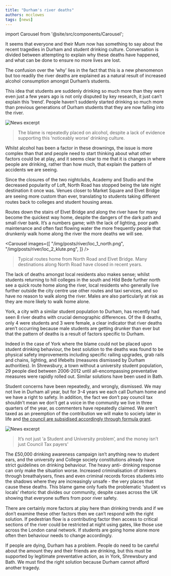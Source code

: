 ```yaml
---
title: "Durham's river deaths"
authors: mcclowes
tags: [news]
---
```


import Carousel from '@site/src/components/Carousel';

It seems that everyone and their Mum now has something to say about the recent tragedies in
Durham and student drinking culture. Conversation is divided between attempting to explain why
these deaths have happened, and what can be done to ensure no more lives are lost.

<!--truncate-->

The confusion over the ‘why' lies in the fact that this is a new phenomenon but too readily the river
deaths are explained as a natural result of increased alcohol consumption amongst Durham’s
students.

This idea that students are suddenly drinking so much more than they were even just a few years
ago is not only disputed by key research, it just can’t explain this ’trend’. People haven’t suddenly
started drinking so much more than previous generations of Durham students that they are now
falling into the river.

![News excerpt](/img/posts/river/libdem_article.png)
>The blame is repeatedly placed on alcohol, despite a lack of evidence supporting this ‘noticeably worse’ drinking culture.

Whilst alcohol has been a factor in these drownings, the issue is more complex than that and people
need to start thinking about what other factors could be at play, and it seems clear to me that it is
changes in where people are drinking, rather than how much, that explain the pattern of accidents
we are seeing.

Since the closures of the two nightclubs, Academy and Studio and the decreased popularity of Loft,
North Road has stopped being the late night destination it once was. Venues closer to Market
Square and Elvet Bridge are seeing more custom than ever, translating to students taking diﬀerent
routes back to colleges and student housing areas.

Routes down the stairs of Elvet Bridge and along the river have for many become the quickest way
home, despite the dangers of the dark path and small river bank. It’s a numbers game; with the lack
of lighting, poor path maintenance and often fast flowing water the more frequently people that
drunkenly walk home along the river the more deaths we will see.

<Carousel 
  images={[
    "/img/posts/river/loc_1_north.png",
    "/img/posts/river/loc_2_klute.png",
  ]}
/>

> Typical routes home from North Road and Elvet Bridge. Many destinations along North Road have closed in recent years.

The lack of deaths amongst local residents also makes sense; whilst students returning to hill
colleges in the south and Hild Bede further north see a quick route home along the river, local
residents who generally live further outside the city centre use other routes and taxi services, and so
have no reason to walk along the river. Males are also particularly at risk as they are more likely to
walk home alone.

York, a city with a similar student population to Durham, has recently had seen 8 river deaths with
crucial demographic diﬀerences. Of the 8 deaths, only 4 were students and 3 were female, a clear
indicator that river deaths aren’t occurring because male students are getting drunker than ever but
that the pattern of deaths is a result of factors specific to Durham.

Indeed in the case of York where the blame could not be placed upon student drinking behaviour,
the best solution to the deaths was found to be physical safety improvements including specific
railing upgrades, grab rails and chains, lighting, and lifebelts (measures dismissed by Durham
authorities). In Shrewsbury, a town without a university student population, 29 people died between
2006-2012 until all-encompassing preventative measures were rapidly rolled out. Similar solutions
have been used in Bath.

Student concerns have been repeatedly, and wrongly, dismissed. We may not live in Durham all year,
but for 3-4 years we each call Durham home and we have a right to safety. In addition, the fact we
don’t pay council tax shouldn’t mean we don’t get a voice in the community we live in three quarters
of the year, as commenters have repeatedly claimed. We aren’t taxed as an preemption of the
contribution we will make to society later in life and [the council are subsidised accordingly through formula grant](https://www.gov.uk/government/uploads/system/uploads/attachment_data/file/36402/2137540.pdf).

![News excerpt](/img/posts/river/tax_comment.png)
>It’s not just ‘a Student and University problem’, and the money isn’t just Council Tax payers'

The £50,000 drinking awareness campaign isn’t anything new to student ears, and the university and
College society constitutions already have strict guidelines on drinking behaviour. The heavy anti-
drinking response can only make the situation worse. Increased criminalisation of drinkers
through breathalysers, fines and even criminal records forces students into the shadows where they
are increasingly unsafe - the very places that cause these deaths. This blame game only fuels the
problematic 'student vs locals’ rhetoric that divides our community, despite cases across the UK
showing that everyone suﬀers from poor river safety.

There are certainly more factors at play here than drinking trends and if we don’t examine these
other factors then we can’t respond with the right solution. If pedestrian flow is a contributing factor
then access to critical sections of the river could be restricted at night using gates, like those use
across the London canal network. If students are going home alone more often then behaviour
needs to change accordingly.

If people are dying, Durham has a problem. People do need to be careful about the amount they and
their friends are drinking, but this must be supported by legitimate preventative action, as in York,
Shrewsbury and Bath. We must find the right solution because Durham cannot aﬀord another
tragedy.